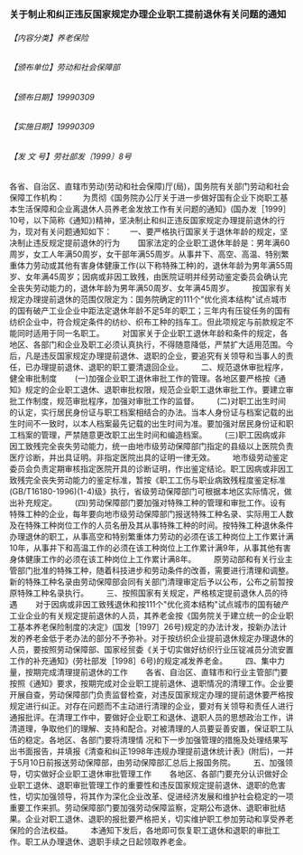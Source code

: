 ### 关于制止和纠正违反国家规定办理企业职工提前退休有关问题的通知

###### 【内容分类】养老保险
###### 【颁布单位】劳动和社会保障部
###### 【颁布日期】19990309
###### 【实施日期】19990309
###### 【发 文 号】劳社部发〔1999〕8号 

各省、自治区、直辖市劳动(劳动和社会保障)厅(局)，国务院有关部门劳动和社会保障工作机构： 
　　为贯彻《国务院办公厅关于进一步做好国有企业下岗职工基本生活保障和企业离退休人员养老金发放工作有关问题的通知》(国办发［1999］10号，以下简称《通知》)精神，坚决制止和纠正违反国家规定办理提前退休的行为，现对有关问题通知如下： 
　　一、要严格执行国家关于退休年龄的规定，坚决制止违反规定提前退休的行为
　　国家法定的企业职工退休年龄是：男年满60周岁，女工人年满50周岁，女干部年满55周岁。从事井下、高空、高温、特别繁重体力劳动或其他有害身体健康工作(以下称特殊工种)的，退休年龄为男年满55周岁、女年满45周岁；因病或非因工致残，由医院证明并经劳动鉴定委员会确认完全丧失劳动能力的，退休年龄为男年满50周岁、女年满45周岁。 
　　按国家有关规定办理提前退休的范围仅限定为：国务院确定的111个"优化资本结构"试点城市的国有破产工业企业中距法定退休年龄不足5年的职工；三年内有压锭任务的国有纺织企业中，符合规定条件的纺纱、织布工种的挡车工。但此项规定与前款规定不能同时适用于同一名职工。 
　　对国家关于企业职工退休年龄和条件的规定，各地区、各部门和企业及职工必须认真执行，不得随意降低，严禁扩大适用范围。今后，凡是违反国家规定办理提前退休、退职的企业，要追究有关领导和当事人的责任，已办理提前退休、退职的职工要清退回企业。 
　　二、规范退休审批程序，健全审批制度
　　(一)加强企业职工退休审批工作的管理。各地区要严格按《通知》规定的企业职工退休、退职审批权限，规范企业职工退休审批工作。要建立审批工作制度，规范审批程序，加强对审批工作的监督。 
　　(二)对职工出生时间的认定，实行居民身份证与职工档案相结合的办法。当本人身份证与档案记载的出生时间不一致时，以本人档案最先记载的出生时间为准。要加强对居民身份证和职工档案的管理，严禁随意更改职工出生时间和编造档案。 
　　(三)职工因病或非因工致残完全丧失劳动能力，统一由地市级劳动保障部门指定的县级以上医院负责医疗诊断，并出具证明。非指定医院出具的证明一律无效。 
　　地市级劳动鉴定委员会负责定期审核指定医院开具的诊断证明，作出鉴定结论。职工因病或非因工致残完全丧失劳动能力的鉴定标准，暂按《职工工伤与职业病致残程度鉴定标准(GB/T16180-1996)(1-4)级》执行，省级劳动保障部门可根据本地区实际情况，做出补充规定。 
　　(四)劳动保障部门要加强对特殊工种的管理和审批工作。设有特殊工种的企业，每年要向地市级劳动保障部门报送特殊工种名录、实际用工人数及在特殊工种岗位工作的人员名册及其从事特殊工种的时间。按特殊工种退休条件办理退休的职工，从事高空和特别繁重体力劳动的必须在该工种岗位上工作累计满10年，从事井下和高温工作的必须在该工种岗位上工作累计满9年，从事其他有害身体健康工作的必须在该工种岗位上工作累计满8年。 
　　原劳动部和有关行业主管部门批准的特殊工种，随着科技进步和劳动条件的改善，需要进行清理和调整。新的特殊工种名录由劳动保障部会同有关部门清理审定后予以公布，公布之前暂按原特殊工种名录执行。 
　　三、按照国家有关规定，严格核定提前退休人员的待遇
　　对于因病或非因工致残退休和按111个"优化资本结构"试点城市的国有破产工业企业的有关规定提前退休的人员，其养老金按《国务院关于建立统一的企业职工基本养老保险制度的决定》(国发［1997］26号)规定的办法计发，按新办法计发的养老金低于老办法的部分不予弥补。对于按纺织企业提前退休规定办理退休的人员，要按照劳动保障部、国家经贸委《关于切实做好纺织行业压锭减员分流安置工作的补充通知》(劳社部发［1998］6号)的规定减发养老金。 
　　四、集中力量，按期完成清理提前退休的工作
　　各省、自治区、直辖市和行业主管部门要按照《通知》要求，按期完成对企业职工提前退休、退职情况的清理工作。企业要开展自查，劳动保障部门负责监督检查，对违反国家规定办理的提前退休要严格按规定进行纠正。对存在问题而不主动进行清理的企业，要对有关领导和责任人进行通报批评。在清理工作中，要做好企业职工和退休、退职人员的思想政治工作，讲清道理，争取他们的理解、支持和配合。对被清理的人员要妥善安置，保证职工队伍的稳定。各地区、各部门要将清理情 况和下一步加强管理的措施及处理结果写出书面报告，并填报《清查和纠正1998年违规办理提前退休统计表》(附后)，一并于5月10日前报送劳动保障部，由劳动保障部汇总后上报国务院。 
　　五、加强领导，切实做好企业职工退休审批管理工作
　　各地区、各部门要充分认识做好企业职工退休、退职审批管理工作的重要性和违反国家规定提前退休、退职的危害性，切实加强领导，将其作为深化企业改革、促进经济发展和维护社会稳定的一项重要工作来抓。劳动保障部门要加强劳动保障监察，定期公布退休、退职审批结果。企业对职工退休、退职的报批要严格把关，切实维护职工参加劳动和享受养老保险的合法权益。 
　　本通知下发后，各地即可恢复职工退休和退职的审批工作。职工从办理退休、退职手续之日起领取养老金。
